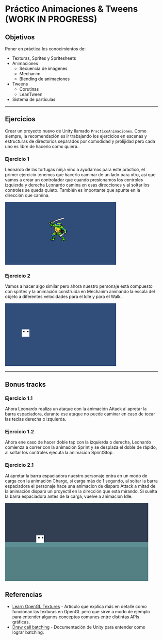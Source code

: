 # Práctico Animaciones & Tweens (WORK IN PROGRESS)

## Objetivos

Poner en práctica los conocimientos de:

* Texturas, Sprites y Spritesheets
* Animaciones
  - Secuencia de imágenes
  - Mechanim
  - Blending de animaciones
* Tweens
  - Corutinas
  - LeanTween
* Sistema de partículas

--- 

## Ejercicios

Crear un proyecto nuevo de Unity llamado `PracticoAnimaciones`. Como siempre, la recomendación es ir trabajando los ejercicios en escenas y estructuras de directorios separados por comodidad y prolijidad pero cada uno es libre de hacerlo como quiera..

### Ejercicio 1

Leonardo de las tortugas ninja vino a ayudarnos para este práctico, el primer ejercicio tenemos que hacerlo caminar de un lado para otro, asi que vamos a crear un controlador que cuando presionamos los controles izquierda y derecha Leonardo camina en esas direcciones y al soltar los controles se queda quieto. También es importante que apunte en la dirección que camina.

![Ejemplo de ejercicio1](images/ejercicio1.gif)

### Ejercicio 2

Vamos a hacer algo similar pero ahora nuestro personaje está compuesto con sprites y la animación construida en Mechanim animando la escala del objeto a diferentes velocidades para el Idle y para el Walk.

![Ejemplo de ejercicio1](images/ejercicio2.gif)

---

## Bonus tracks

### Ejercicio 1.1

Ahora Leonardo realiza un ataque con la animación Attack al apretar la barra espaciadora, durante ese ataque no puede caminar en caso de tocar las teclas derecha o izquierda.

### Ejercicio 1.2

Ahora ene caso de hacer doble tap con la izquierda o derecha, Leonardo comienza a correr con la animación Sprint y se desplaza el doble de rápido, al soltar los controles ejecuta la animación SprintStop.

### Ejercicio 2.1

Al apretar la barra espaciadora nuestro personaje entra en un modo de carga con la animación Charge, si carga más de 1 segundo, al soltar la barra espaciadora el personaje hace una animacion de disparo Attack a mitad de la animación dispara un proyectil en la dirección que está mirando. Si suelta la barra espaciadora antes de la carga, vuelve a animacion Idle. 

![Ejemplo de ejercicio1](images/ejercicio2_1.gif)

## Referencias

* [Learn OpenGL Textures](https://learnopengl.com/Getting-started/Textures) - Artículo que explica más en detalle como funcionan las texturas en OpenGL pero que sirve a modo de ejemplo para entender algunos conceptos comunes entre distintas APIs gráficas.
* [Draw call batching](https://docs.unity3d.com/Manual/DrawCallBatching.html) - Documentación de Unity para entender como lograr batching.